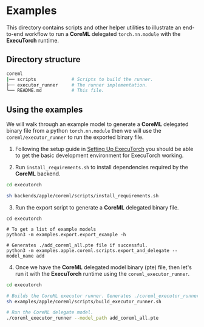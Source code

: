 # Examples

This directory contains scripts and other helper utilities to illustrate an end-to-end workflow to run a **CoreML** delegated `torch.nn.module` with the **ExecuTorch** runtime.


## Directory structure
```bash
coreml
|── scripts             # Scripts to build the runner.
├── executor_runner     # The runner implementation.
└── README.md           # This file.
```

## Using the examples

We will walk through an example model to generate a **CoreML** delegated binary file from a python `torch.nn.module` then we will use the `coreml/executor_runner` to run the exported binary file.

1. Following the setup guide in [Setting Up ExecuTorch](/docs/source/getting-started-setup.md)
you should be able to get the basic development environment for ExecuTorch working.

2. Run `install_requirements.sh` to install dependencies required by the **CoreML** backend.

```bash
cd executorch

sh backends/apple/coreml/scripts/install_requirements.sh   

``` 

3. Run the export script to generate a **CoreML** delegated binary file. 

```
cd executorch

# To get a list of example models
python3 -m examples.export.export_example -h

# Generates ./add_coreml_all.pte file if successful.
python3 -m examples.apple.coreml.scripts.export_and_delegate --model_name add 

```

4. Once we have the **CoreML** delegated model binary (pte) file, then let's run it with the **ExecuTorch** runtime using the `coreml_executor_runner`.


```bash
cd executorch

# Builds the CoreML executor runner. Generates ./coreml_executor_runner if successful.
sh examples/apple/coreml/scripts/build_executor_runner.sh

# Run the CoreML delegate model.
./coreml_executor_runner --model_path add_coreml_all.pte


```

